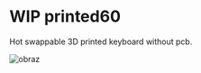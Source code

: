 # WIP printed60
Hot swappable 3D printed keyboard without pcb.

![obraz](https://user-images.githubusercontent.com/5563731/187087498-1f358457-d0be-4080-8cc1-bd6abbca9bd9.png)
